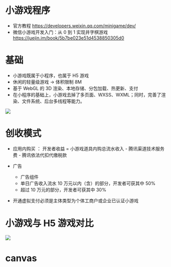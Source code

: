 # 小游戏程序

- 官方教程 https://developers.weixin.qq.com/minigame/dev/
- 微信小游戏开发入门：从 0 到 1 实现井字棋游戏 https://juejin.im/book/5b7be023e51d4538850305d0


# 基础

- 小游戏既属于小程序，也属于 H5 游戏
- 休闲的轻量级游戏 -> 体积限制 8M
- 基于 WebGL 的 3D 渲染、本地存储、分包加载、热更新、支付
- 在小程序的基础上，小游戏去掉了多页面、WXSS、WXML；同时，完善了渲染、文件系统、后台多线程等能力。

![](https://user-gold-cdn.xitu.io/2018/9/13/165d3431ef0975c3?imageView2/0/w/1280/h/960/format/webp/ignore-error/1)

# 创收模式

-  应用内购买 ： 开发者收益 = 小游戏道具内购总流水收入 - 腾讯渠道技术服务费 - 腾讯依法代扣代缴税款
- 广告 
    - 广告组件
    - 单日广告收入流水 10 万元以内（含）的部分，开发者可获其中 50% 
    - 超过 10 万元的部分，开发者可获其中 30%

- 开通虚拟支付必须是主体类型为个体工商户或企业已认证小游戏

# 小游戏与 H5 游戏对比

![](https://user-gold-cdn.xitu.io/2018/9/13/165d3431ed10cbd2?imageView2/0/w/1280/h/960/format/webp/ignore-error/1)

# canvas